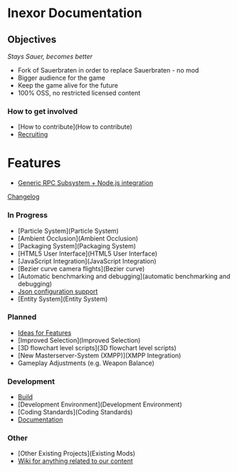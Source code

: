 # Inexor Documentation

## Objectives
_Stays Sauer, becomes better_

* Fork of Sauerbraten in order to replace Sauerbraten - no mod
* Bigger audience for the game
* Keep the game alive for the future
* 100% OSS, no restricted licensed content

### How to get involved
* [How to contribute](How to contribute)
* [Recruiting](Recruiting)

# Features

* [Generic RPC Subsystem + Node.js integration](RPC)

[Changelog](Changelog)

### In Progress

* [Particle System](Particle System)
* [Ambient Occlusion](Ambient Occlusion)
* [Packaging System](Packaging System)
* [HTML5 User Interface](HTML5 User Interface)
* [JavaScript Integration](JavaScript Integration)
* [Bezier curve camera flights](Bezier curve)
* [Automatic benchmarking and debugging](automatic benchmarking and debugging)
* [Json configuration support](JSON-Implementation)
* [Entity System](Entity System)

### Planned

* [Ideas for Features](Feature-Ideas)
* [Improved Selection](Improved Selection)
* [3D flowchart level scripts](3D flowchart level scripts)
* [New Masterserver-System (XMPP)](XMPP Integration)
* Gameplay Adjustments (e.g. Weapon Balance) 

### Development

* [Build](Build)
* [Development Environment](Development Environment)
* [Coding Standards](Coding Standards)
* [Documentation](Documentation)

### Other

* [Other Existing Projects](Existing Mods)
* [Wiki for anything related to our content](https://github.com/inexor-game/data/wiki)
